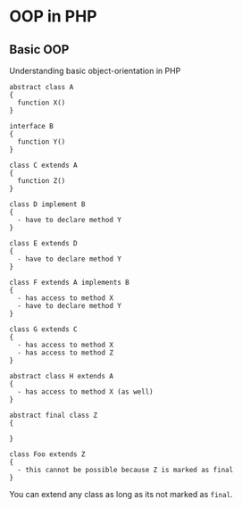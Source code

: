 # OOP in PHP

## Basic OOP
Understanding basic object-orientation in PHP

```
abstract class A 
{
  function X()
}
```

```
interface B
{
  function Y()
}
```

```
class C extends A
{
  function Z() 
}
```

```
class D implement B
{
  - have to declare method Y
}
```

```
class E extends D
{
  - have to declare method Y
}
```

```
class F extends A implements B
{
  - has access to method X
  - have to declare method Y
}
```

```
class G extends C
{
  - has access to method X
  - has access to method Z
}
```

```
abstract class H extends A 
{
  - has access to method X (as well)
}
```

```
abstract final class Z
{

}
```

```
class Foo extends Z 
{
  - this cannot be possible because Z is marked as final
}
```

You can extend any class as long as its not marked as `final`.
